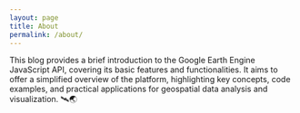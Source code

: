 ```yaml
---
layout: page
title: About
permalink: /about/
---
```


This blog provides a brief introduction to the Google Earth Engine JavaScript API, covering its basic features and functionalities. It aims to offer a simplified overview of the platform, highlighting key concepts, code examples, and practical applications for geospatial data analysis and visualization. 🛰️🌏